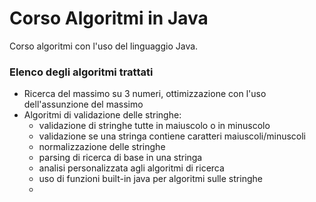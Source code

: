 # Corso Algoritmi in Java

Corso algoritmi con l'uso del linguaggio Java.

### Elenco degli algoritmi trattati

- Ricerca del massimo su 3 numeri, ottimizzazione con l'uso dell'assunzione del massimo
- Algoritmi di validazione delle stringhe:
  - validazione di stringhe tutte in maiuscolo o in minuscolo
  - validazione se una stringa contiene caratteri maiuscoli/minuscoli
  - normalizzazione delle stringhe
  - parsing di ricerca di base in una stringa
  - analisi personalizzata agli algoritmi di ricerca
  - uso di funzioni built-in java per algoritmi sulle stringhe
  - 